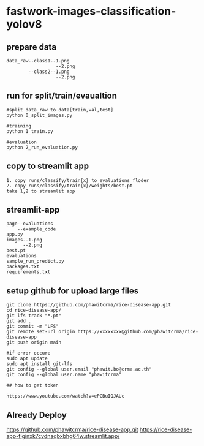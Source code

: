 # fastwork-images-classification-yolov8

## prepare data
```
data_raw--class1--1.png
                  --2.png
        --class2--1.png
                  --2.png
```
## run for split/train/evaualtion
```
#split data_raw to data[train,val,test]
python 0_split_images.py

#training
python 1_train.py

#evaluation
python 2_run_evaluation.py
```
## copy to streamlit app
```
1. copy runs/classify/train{x} to evaluations floder
2. copy runs/classify/train{x}/weights/best.pt
take 1,2 to streamlit app
```
## streamlit-app
```
page--evaluations
    --example_code
app.py
images--1.png
      --2.png
best.pt
evaluations
sample_run_predict.py
packages.txt
requirements.txt

```
## setup github for upload large files
```
git clone https://github.com/phawitcrma/rice-disease-app.git
cd rice-disease-app/
git lfs track "*.pt"
git add .
git commit -m "LFS"
git remote set-url origin https://xxxxxxxx@github.com/phawitcrma/rice-disease-app
git push origin main

#if error occure
sudo apt update
sudo apt install git-lfs
git config --global user.email "phawit.bo@crma.ac.th"
git config --global user.name "phawitcrma"

## how to get token

https://www.youtube.com/watch?v=ePCBuIQJAUc
```

## Already Deploy
https://github.com/phawitcrma/rice-disease-app.git
https://rice-disease-app-flginxk7cvdnaqbxbhg64w.streamlit.app/


